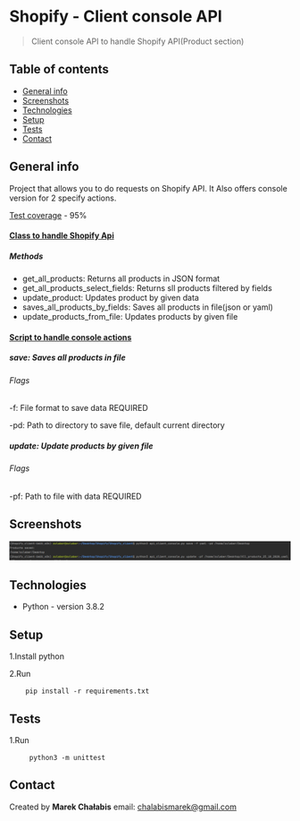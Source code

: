 # Shopify - Client console API

> Client console API to handle Shopify API(Product section)

## Table of contents

- [General info](#general-info)
- [Screenshots](#screenshots)
- [Technologies](#technologies)
- [Setup](#setup)
- [Tests](#tests)
- [Contact](#contact)

## General info

Project that allows you to do requests on Shopify API. It Also offers console version for 2 specify actions.

[Test coverage](./tests/test_api_client.py) - 95%

#### [Class to handle Shopify Api](api_client.py)

##### Methods

- get_all_products: Returns all products in JSON format
- get_all_products_select_fields: Returns sll products filtered by fields
- update_product: Updates product by given data
- saves_all_products_by_fields: Saves all products in file(json or yaml)
- update_products_from_file: Updates products by given file

#### [Script to handle console actions](api_client_console.py)

##### save: Saves all products in file

###### Flags

-f: File format to save data REQUIRED

-pd: Path to directory to save file, default current directory

##### update: Update products by given file

###### Flags

-pf: Path to file with data REQUIRED

## Screenshots

![example](./Assets/example.png)

## Technologies

- Python - version 3.8.2

## Setup

1.Install python

2.Run

```
    pip install -r requirements.txt
```

## Tests

1.Run

```
     python3 -m unittest
```

## Contact

Created by <b>Marek Chałabis</b> email: chalabismarek@gmail.com

